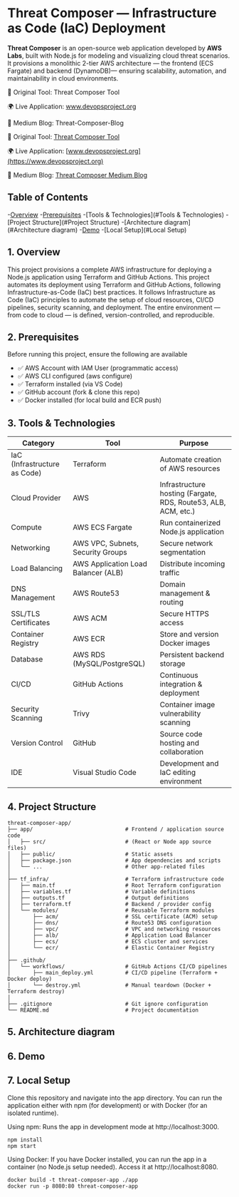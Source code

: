 # Threat Composer — Infrastructure as Code (IaC) Deployment
**Threat Composer** is an open-source web application developed by **AWS Labs**, built with Node.js for modeling and visualizing cloud threat scenarios. It provisions a monolithic 2-tier AWS architecture — the frontend (ECS Fargate) and backend (DynamoDB)— ensuring scalability, automation, and maintainability in cloud environments.

🧩 Original Tool: Threat Composer Tool

🌍 Live Application: www.devopsproject.org

📝 Medium Blog: Threat-Composer-Blog


🧩 Original Tool: [Threat Composer Tool](https://awslabs.github.io/threat-composer/workspaces/default/dashboard)

🌍 Live Application: [www.devopsproject.org](https://www.devopsproject.org)

📝 Medium Blog: [Threat Composer Medium Blog](https://medium.com/@sajina.tamang99/threat-composer-4b606d5163c0)


## Table of Contents

-[Overview](#overview)
-[Prerequisites](#Prerequisites)
-[Tools & Technologies](#Tools & Technologies)
-[Project Structure](#Project Structure)
-[Architecture diagram](#Architecture diagram)
-[Demo](#Demo)
-[Local Setup](#Local Setup)

## 1. Overview
This project provisions a complete AWS infrastructure for deploying a Node.js application using Terraform and GitHub Actions.
This project automates its deployment using Terraform and GitHub Actions, following Infrastructure-as-Code (IaC) best practices.
It follows Infrastructure as Code (IaC) principles to automate the setup of cloud resources, CI/CD pipelines, security scanning, and deployment.
 The entire environment — from code to cloud — is defined, version-controlled, and reproducible.
	
## 2. Prerequisites
Before running this project, ensure the following are available
- ✅ AWS Account with IAM User (programmatic access)
- ✅ AWS CLI configured (aws configure)
- ✅ Terraform installed (via VS Code)
- ✅ GitHub account (fork & clone this repo)
- ✅ Docker installed (for local build and ECR push)

## 3. Tools & Technologies

|Category|Tool|Purpose| 
|-----------|----------------|----------|
| IaC (Infrastructure as Code) |Terraform |Automate creation of AWS resources |
| Cloud Provider | AWS | Infrastructure hosting (Fargate, RDS, Route53, ALB, ACM, etc.) |
| Compute | AWS ECS Fargate|Run containerized Node.js application |
| Networking|AWS VPC, Subnets, Security Groups|Secure network segmentation |
| Load Balancing|AWS Application Load Balancer (ALB)|Distribute incoming traffic |
| DNS Management|AWS Route53|Domain management & routing |
| SSL/TLS Certificates|AWS ACM|Secure HTTPS access |
| Container Registry|AWS ECR|Store and version Docker images |
| Database|AWS RDS (MySQL/PostgreSQL)|Persistent backend storage |
| CI/CD|GitHub Actions|Continuous integration & deployment |
| Security Scanning|Trivy|Container image vulnerability scanning |
| Version Control|GitHub|Source code hosting and collaboration |
| IDE|Visual Studio Code|Development and IaC editing environment |

## 4. Project Structure

```
threat-composer-app/
├── app/                             # Frontend / application source code
│   ├── src/                         # (React or Node app source files)
│   ├── public/                      # Static assets
│   ├── package.json                 # App dependencies and scripts
│   └── ...                          # Other app-related files
│
├── tf_infra/                        # Terraform infrastructure code
│   ├── main.tf                      # Root Terraform configuration
│   ├── variables.tf                 # Variable definitions
│   ├── outputs.tf                   # Output definitions
│   ├── terraform.tf                 # Backend / provider config
│   └── modules/                     # Reusable Terraform modules
│       ├── acm/                     # SSL certificate (ACM) setup
│       ├── dns/                     # Route53 DNS configuration
│       ├── vpc/                     # VPC and networking resources
│       ├── alb/                     # Application Load Balancer
│       ├── ecs/                     # ECS cluster and services
│       └── ecr/                     # Elastic Container Registry
│
├── .github/
│   └── workflows/                   # GitHub Actions CI/CD pipelines
│       ├── main_deploy.yml          # CI/CD pipeline (Terraform + Docker deploy)
│       └── destroy.yml              # Manual teardown (Docker + Terraform destroy)
│
├── .gitignore                       # Git ignore configuration
└── README.md                        # Project documentation
```

## 5. Architecture diagram
## 6. Demo

## 7. Local Setup

Clone this repository and navigate into the app directory.
You can run the application either with npm (for development) or with Docker (for an isolated runtime).

Using npm: Runs the app in development mode at http://localhost:3000.
```
npm install
npm start
```
Using Docker: If you have Docker installed, you can run the app in a container (no Node.js setup needed). Access it at http://localhost:8080.
```
docker build -t threat-composer-app ./app
docker run -p 8080:80 threat-composer-app
```
